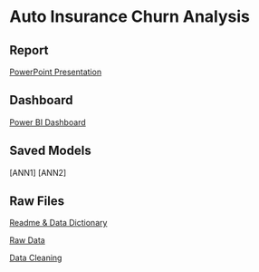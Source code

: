 # Auto Insurance Churn Analysis
## Report
[PowerPoint Presentation](https://uofc-my.sharepoint.com/:p:/g/personal/weidong_sun1_ucalgary_ca/EWDtnpEmRShPs4EHnyqQYZQBcGMNAcHMwHbqxv8qGnve0Q?e=KDgaMd)

## Dashboard
[Power BI Dashboard](https://app.powerbi.com/view?r=eyJrIjoiMDljZDNlMDEtOWMwOC00NDc4LTk0YmMtNGVlMTQ5NzdhODFkIiwidCI6ImY1MmYyMTgzLTlmNjctNGFkMi1iNjU2LTZmNzU0ZmUxOTZjYiIsImMiOjZ9)

## Saved Models
[ANN1]
[ANN2]

## Raw Files

[Readme & Data Dictionary](https://github.com/Weidsn/capstone_project/blob/main/Readme.txt)

[Raw Data](https://www.kaggle.com/datasets/merishnasuwal/auto-insurance-churn-analysis-dataset?select=autoinsurance_churn.csv)

[Data Cleaning](https://github.com/Weidsn/capstone_project/blob/main/data_cleaning_group2.py)
